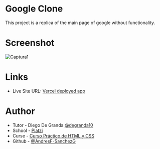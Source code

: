 # Google Clone
This project is a replica of the main page of google without functionality.

# Screenshot

![Captura1](https://github.com/AndresF-SanchezG/proyecto1-cloneGoogle/assets/113924667/0656e2a2-345b-4b83-a2dd-5bbfc8996dfc)

# Links

- Live Site URL: [Vercel deployed app](https://proyecto1-clone-google.vercel.app/)

# Author

- Tutor - Diego De Granda [@degranda10](https://twitter.com/degranda10?t=hnoz6IUoxadjVEQux9Zzdw&s=09)
- School - [Platzi](www.platzi.com)
- Curse - [Curso Práctico de HTML y CSS](https://platzi.com/cursos/html-practico/)
- Github - [@AndresF-SanchezG](https://github.com/AndresF-SanchezG)

